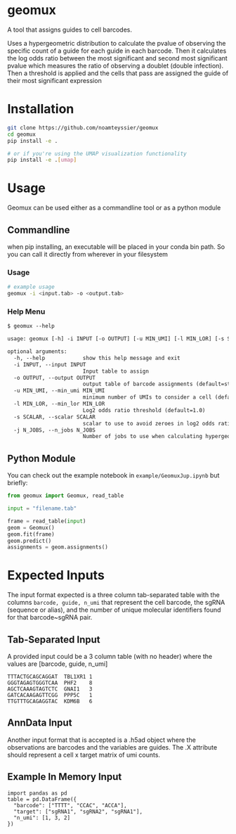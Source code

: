 # geomux

A tool that assigns guides to cell barcodes. 

Uses a hypergeometric distribution to calculate the pvalue of observing the specific count of a guide for each guide in each barcode. Then it calculates the log odds ratio between the most significant and second most significant pvalue which measures the ratio of observing a doublet (double infection). Then a threshold is applied and the cells that pass are assigned the guide of their most significant expression

# Installation
```bash
git clone https://github.com/noamteyssier/geomux
cd geomux
pip install -e .

# or if you're using the UMAP visualization functionality
pip install -e .[umap]
```

# Usage
Geomux can be used either as a commandline tool or as a python module

## Commandline
when pip installing, an executable will be placed in your conda bin path. So you can call it directly from wherever in your filesystem

### Usage
```bash
# example usage
geomux -i <input.tab> -o <output.tab>
```
### Help Menu
```txt
$ geomux --help

usage: geomux [-h] -i INPUT [-o OUTPUT] [-u MIN_UMI] [-l MIN_LOR] [-s SCALAR] [-j N_JOBS]

optional arguments:
  -h, --help            show this help message and exit
  -i INPUT, --input INPUT
                        Input table to assign
  -o OUTPUT, --output OUTPUT
                        output table of barcode assignments (default=stdout)
  -u MIN_UMI, --min_umi MIN_UMI
                        minimum number of UMIs to consider a cell (default=5)
  -l MIN_LOR, --min_lor MIN_LOR
                        Log2 odds ratio threshold (default=1.0)
  -s SCALAR, --scalar SCALAR
                        scalar to use to avoid zeroes in log2 odds ratio calculation (default=0)
  -j N_JOBS, --n_jobs N_JOBS
                        Number of jobs to use when calculating hypergeometric distributions (default=1)
```

## Python Module
You can check out the example notebook in `example/GeomuxJup.ipynb` but briefly:

```python
from geomux import Geomux, read_table

input = "filename.tab"

frame = read_table(input)
geom = Geomux()
geom.fit(frame)
geom.predict()
assignments = geom.assignments()
```

# Expected Inputs
The input format expected is a three column tab-separated table with the columns `barcode, guide, n_umi` that represent the cell barcode, the sgRNA (sequence or alias), and the number of unique molecular identifiers found for that barcode~sgRNA pair. 

## Tab-Separated Input
A provided input could be a 3 column table (with no header) where the values are [barcode, guide, n_umi]
```csv
TTTACTGCAGCAGGAT  TBL1XR1 1
GGGTAGAGTGGGTCAA  PHF2    8
AGCTCAAAGTAGTCTC  GNAI1   3
GATCACAAGAGTTCGG  PPP5C   1
TTGTTTGCAGAGGTAC  KDM6B   6
```

## AnnData Input
Another input format that is accepted is a .h5ad object where the observations are barcodes and the variables are guides.
The .X attribute should represent a cell x target matrix of umi counts. 

## Example In Memory Input
```python3
import pandas as pd
table = pd.DataFrame({
  "barcode": ["TTTT", "CCAC", "ACCA"],
  "target": ["sgRNA1", "sgRNA2", "sgRNA1"],
  "n_umi": [1, 3, 2]
})
```

